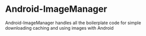 Android-ImageManager
====================

Android-ImageManager handles all the boilerplate code for simple downloading caching and using images with Android